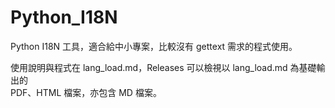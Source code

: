 # Python_I18N
Python I18N 工具，適合給中小專案，比較沒有 gettext 需求的程式使用。

使用說明與程式在 lang_load.md，Releases 可以檢視以 lang_load.md 為基礎輸出的<br />
PDF、HTML 檔案，亦包含 MD 檔案。
